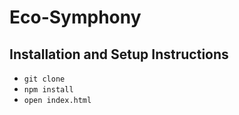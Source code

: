 # Eco-Symphony

## Installation and Setup Instructions

* `git clone`
* `npm install`
* `open index.html`
